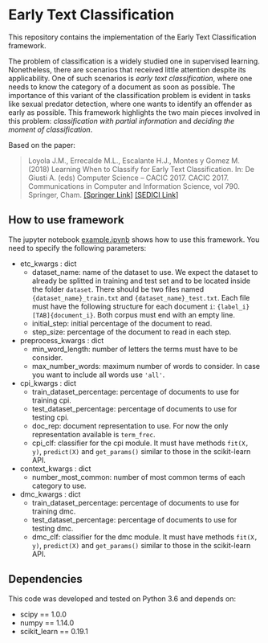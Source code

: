 # Early Text Classification

This repository contains the implementation of the Early Text Classification framework.

The problem of classification is a widely studied one in supervised learning.
Nonetheless, there are scenarios that received little attention despite its applicability.
One of such scenarios is _early text classification_, where one needs to know the category of a document as soon as possible.
The importance of this variant of the classification problem is evident in tasks like sexual predator detection, where one wants to identify an offender as early as possible.
This framework highlights the two main pieces involved in this problem: _classification with partial information_ and _deciding the
moment of classification_.

Based on the paper:
> Loyola J.M., Errecalde M.L., Escalante H.J., Montes y Gomez M. (2018) Learning When to Classify for Early Text Classification. In: De Giusti A. (eds) Computer Science – CACIC 2017. CACIC 2017. Communications in Computer and Information Science, vol 790. Springer, Cham. [[Springer Link]](https://doi.org/10.1007/978-3-319-75214-3_3) [[SEDICI Link]](http://sedici.unlp.edu.ar/handle/10915/63498)

## How to use framework
The jupyter notebook [example.ipynb](https://github.com/jmloyola/early-classification/blob/master/notebooks/example.ipynb) shows how to use this framework. You need to specify the following parameters:
* etc_kwargs : dict
    * dataset_name: name of the dataset to use. We expect the dataset to already be splitted in training and test set and to be located inside the folder `dataset`. There should be two files named `{dataset_name}_train.txt` and `{dataset_name}_test.txt`. Each file must have the following structure for each document `i`: `{label_i}[TAB]{document_i}`. Both corpus must end with an empty line.
    * initial_step: initial percentage of the document to read.
    * step_size: percentage of the document to read in each step.
* preprocess_kwargs : dict
    * min_word_length: number of letters the terms must have to be consider.
    * max_number_words: maximum number of words to consider. In case you want to include all words use `'all'`.
* cpi_kwargs : dict
    * train_dataset_percentage: percentage of documents to use for training cpi.
    * test_dataset_percentage: percentage of documents to use for testing cpi.
    * doc_rep: document representation to use. For now the only representation available is `term_frec`.
    * cpi_clf: classifier for the cpi module. It must have methods `fit(X, y)`, `predict(X)` and `get_params()` similar to those in the scikit-learn API.
* context_kwargs : dict
    * number_most_common: number of most common terms of each category to use.
* dmc_kwargs : dict
    * train_dataset_percentage: percentage of documents to use for training dmc.
    * test_dataset_percentage: percentage of documents to use for testing dmc.
    * dmc_clf: classifier for the dmc module. It must have methods `fit(X, y)`, `predict(X)` and `get_params()` similar to those in the scikit-learn API.

## Dependencies
This code was developed and tested on Python 3.6 and depends on:
* scipy == 1.0.0
* numpy == 1.14.0
* scikit_learn == 0.19.1
 